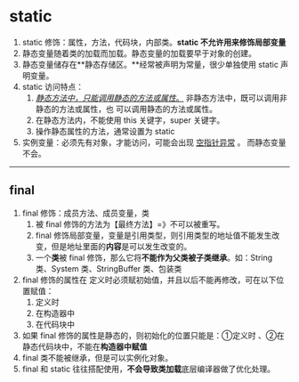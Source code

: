 # static

1. static 修饰：属性，方法，代码块，内部类。**static 不允许用来修饰局部变量**
2. 静态变量随着类的加载而加载。静态变量的加载要早于对象的创建。
3. 静态变量储存在**静态存储区。**经常被声明为常量，很少单独使用 static 声明变量。
4. static 访问特点：
   1. <u>*静态方法中，只能调用静态的方法或属性*。</u>  非静态方法中，既可以调用非静态的方法或属性，也 可以调用静态的方法或属性。
   2. 在静态方法内，不能使用 this 关键字，super 关键字。
   3. 操作静态属性的方法，通常设置为 static
5. 实例变量：必须先有对象，才能访问，可能会出现 <u>空指针异常</u> 。 而静态变量不会。

---

## final

1. final 修饰：成员方法、成员变量，类
   1. 被 final 修饰的方法为【最终方法】=》不可以被重写。
   2. final 修饰局部变量，变量是引用类型，则引用类型的地址值不能发生改变，但是地址里面的**内容**是可以发生改变的。
   3. 一个**类**被 final 修饰，那么它将**不能作为父类被子类继承**。如：String 类、System 类、StringBuffer 类、包装类
2. final 修饰的属性在 定义时必须赋初始值，并且以后不能再修改，可在以下位置赋值：
   1. 定义时
   2. 在构造器中
   3. 在代码块中
3. 如果 final 修饰的属性是静态的，则初始化的位置只能是：①定义时 、②在静态代码块中，不能在**构造器中赋值**
4. final 类不能被继承，但是可以实例化对象。
5. final 和 static 往往搭配使用，**不会导致类加载**底层编译器做了优化处理。

